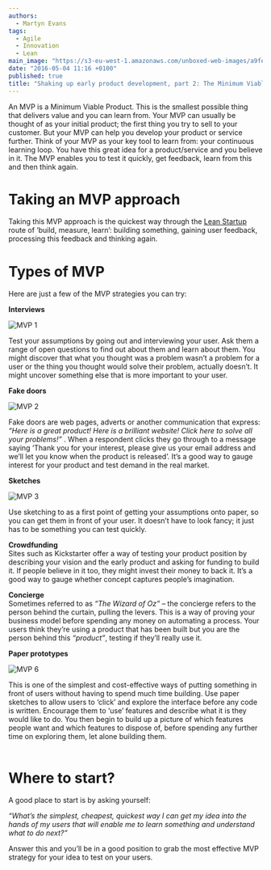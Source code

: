 ```yaml
---
authors:
  - Martyn Evans
tags: 
  - Agile
  - Innovation
  - Lean
main_image: "https://s3-eu-west-1.amazonaws.com/unboxed-web-images/a9fe55cb411c4f2e06e4e27b494bddc4.png"
date: "2016-05-04 11:16 +0100"
published: true
title: "Shaking up early product development, part 2: The Minimum Viable Product"
---
```

An MVP is a Minimum Viable Product. This is the smallest possible thing that delivers value and you can learn from. Your MVP can usually be thought of as your initial product; the first thing you try to sell to your customer. But your MVP can help you develop your product or service further. Think of your MVP as your key tool to learn from: your continuous learning loop. You have this great idea for a product/service and you believe in it. The MVP enables you to test it quickly, get feedback, learn from this and then think again.<br/>

# Taking an MVP approach
Taking this MVP approach is the quickest way through the [Lean Startup](http://theleanstartup.com) route of ‘build, measure, learn’: building something, gaining user feedback, processing this feedback and thinking again.<br/>

# Types of MVP
Here are just a few of the MVP strategies you can try:<br/>

<b>Interviews</b><br/>

![MVP 1](https://s3-eu-west-1.amazonaws.com/unboxed-web-images/e342e47a9b435130964e1cd286309df1.png)

Test your assumptions by going out and interviewing your user. Ask them a range of open questions to find out about them and learn about them. You might discover that what you thought was a problem wasn’t a problem for a user or the thing you thought would solve their problem, actually doesn’t. It might uncover something else that is more important to your user.<br/>

<b>Fake doors</b><br/>

![MVP 2](https://s3-eu-west-1.amazonaws.com/unboxed-web-images/ebc80a09dd473bc0b5aeda438df47ba9.png)

Fake doors are web pages, adverts or another communication that express: <i>“Here is a great product! Here is a brilliant website! Click here to solve all your problems!”</i> . When a respondent clicks  they go through to a message saying ‘Thank you for your interest, please give us your email address and we’ll let you know when the product is released’. It’s a good way to gauge interest for your product and test demand in the real market.<br/>

<b>Sketches</b><br/>

![MVP 3](https://s3-eu-west-1.amazonaws.com/unboxed-web-images/d400981f8246cbde7637ccd4e6a317b0.png)

Use sketching to as a first point of getting your assumptions onto paper, so you can get them in front of your user. It doesn’t have to look fancy; it just has to be something you can test quickly.<br/>

<b>Crowdfunding</b><br/>
Sites such as Kickstarter offer a way of testing your product position by describing your vision and the early product  and asking for funding to build it. If people believe in it too, they might invest their money to back it. It’s a good way to gauge whether concept captures people’s imagination.<br/>
 
<b>Concierge</b><br/>
Sometimes referred to as <i>“The Wizard of Oz”</i> – the concierge refers to the person behind the curtain, pulling the levers. This is a way of proving your business model before spending any money on automating a process. Your users think they’re using a product that has been built  but you are the person behind this <i>“product”</i>, testing if they’ll really use it.<br/>

<b>Paper prototypes</b><br/>

![MVP 6](https://s3-eu-west-1.amazonaws.com/unboxed-web-images/a9fe55cb411c4f2e06e4e27b494bddc4.png)

This is one of the simplest and cost-effective ways of putting something in front of users without having to spend much time building. Use paper sketches to allow users to ‘click’ and explore the interface before any code is written. Encourage them to ‘use’ features and describe what it is they would like to do. You then begin to build up a picture of which features people want and which features to dispose of, before spending any further time on exploring them, let alone building them.<br/>
<br/>

# Where to start?
A good place to start is by asking yourself:<br/>

<i>“What’s the simplest, cheapest, quickest way I can get my idea into the hands of my users that will enable me to learn something and understand what to do next?”</i><br/>

Answer this and you’ll be in a good position to grab the most effective MVP strategy for your idea to test on your users.



